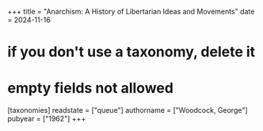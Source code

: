 +++
title = "Anarchism: A History of Libertarian Ideas and Movements"
date = 2024-11-16
# if you don't use a taxonomy, delete it
# empty fields not allowed
[taxonomies]
  readstate = ["queue"]
  authorname = ["Woodcock, George"]
  pubyear = ["1962"]
+++

